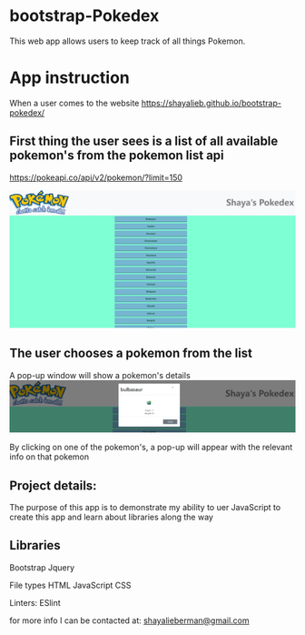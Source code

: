 # bootstrap-Pokedex

This web app allows users to keep track of all things Pokemon. 

# App instruction
When a user comes to the website https://shayalieb.github.io/bootstrap-pokedex/

## First thing the user sees is a list of all available pokemon's from the pokemon list api
https://pokeapi.co/api/v2/pokemon/?limit=150

![Pokedex homepage](/img/home-page.jpg)

## The user chooses a pokemon from the list

A pop-up window will  show a pokemon's details
![pokemon info](/img/pokomons-info.png)

By clicking on one of the pokemon's, a pop-up will appear with the relevant info on that pokemon


## Project details:
The purpose of this app is to demonstrate  my ability to uer JavaScript to create this app and learn about libraries along the way

## Libraries
Bootstrap
Jquery

File types
HTML
JavaScript
CSS

Linters:
ESlint

for more info I can be contacted at:
shayalieberman@gmail.com
